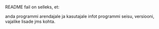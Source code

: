 README fail on selleks, et:

anda programmi arendajale ja kasutajale infot programmi seisu, versiooni, vajalike lisade jms kohta.
